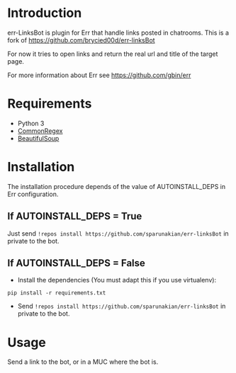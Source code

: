 # Introduction

err-LinksBot is plugin for Err that handle links posted in chatrooms. This is a fork of https://github.com/brycied00d/err-linksBot

For now it tries to open links and return the real url and title of the target page.

For more information about Err see https://github.com/gbin/err


# Requirements

- Python 3
- [CommonRegex](https://github.com/madisonmay/CommonRegex)
- [BeautifulSoup](http://www.crummy.com/software/BeautifulSoup/bs4/doc/)


# Installation

The installation procedure depends of the value of AUTOINSTALL_DEPS in Err configuration.

## If AUTOINSTALL_DEPS = True

Just send `!repos install https://github.com/sparunakian/err-linksBot` in private to the bot.

## If AUTOINSTALL_DEPS = False

- Install the dependencies (You must adapt this if you use virtualenv):
```
pip install -r requirements.txt
```

- Send `!repos install https://github.com/sparunakian/err-linksBot` in private to the bot.


# Usage

Send a link to the bot, or in a MUC where the bot is.
